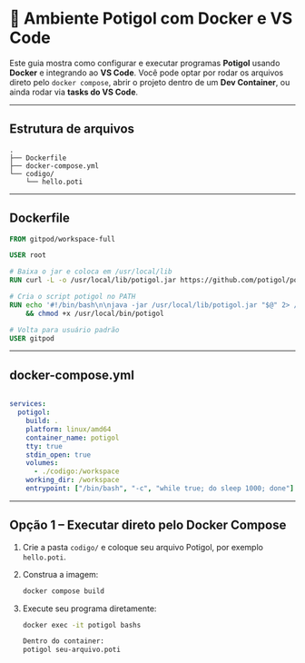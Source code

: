 
# 🐳 Ambiente Potigol com Docker e VS Code

Este guia mostra como configurar e executar programas **Potigol** usando **Docker** e integrando ao **VS Code**.
Você pode optar por rodar os arquivos direto pelo `docker compose`, abrir o projeto dentro de um **Dev Container**, ou ainda rodar via **tasks do VS Code**.

---

## Estrutura de arquivos

```
.
├── Dockerfile
├── docker-compose.yml
└── codigo/
    └── hello.poti
```

---

## Dockerfile

```dockerfile
FROM gitpod/workspace-full

USER root

# Baixa o jar e coloca em /usr/local/lib
RUN curl -L -o /usr/local/lib/potigol.jar https://github.com/potigol/potigol/releases/download/1.0.0-RC1/potigol.jar

# Cria o script potigol no PATH
RUN echo '#!/bin/bash\n\njava -jar /usr/local/lib/potigol.jar "$@" 2> /dev/null' > /usr/local/bin/potigol \
    && chmod +x /usr/local/bin/potigol

# Volta para usuário padrão
USER gitpod

```

---

## docker-compose.yml

```yaml

services:
  potigol:
    build: .
    platform: linux/amd64
    container_name: potigol
    tty: true
    stdin_open: true
    volumes:
      - ./codigo:/workspace
    working_dir: /workspace
    entrypoint: ["/bin/bash", "-c", "while true; do sleep 1000; done"]

```

---

## Opção 1 – Executar direto pelo Docker Compose

1. Crie a pasta `codigo/` e coloque seu arquivo Potigol, por exemplo `hello.poti`.
2. Construa a imagem:

   ```sh
   docker compose build
   ```
3. Execute seu programa diretamente:

   ```sh
   docker exec -it potigol bashs
   ```

   ```sh
   Dentro do container:
   potigol seu-arquivo.poti
   ```

